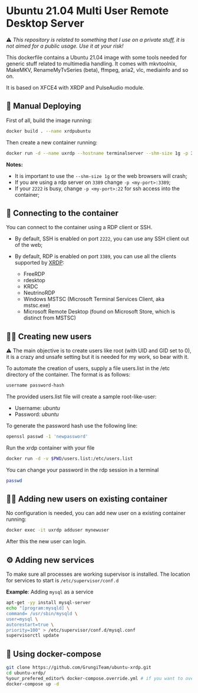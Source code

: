 # Ubuntu 21.04 Multi User Remote Desktop Server

:warning: _This repository is related to something that I use on a private stuff, it is not aimed for a public usage. Use it at your risk!_

This dockerfile contains a Ubuntu 21.04 image with some tools needed for generic stuff related to multimedia handling. It comes with mkvtoolnix, MakeMKV, RenameMyTvSeries (beta), ffmpeg, aria2, vlc, mediainfo and so on.

It is based on XFCE4 with XRDP and PulseAudio module.

## :whale: Manual Deploying

First of all, build the image running:

```bash
docker build . --name xrdpubuntu
```

Then create a new container running:

```bash
docker run -d --name uxrdp --hostname terminalserver --shm-size 1g -p 3389:3389 -p 2222:22 xrdpubuntu:latest
```

**Notes:**

- It is important to use the `--shm-size 1g` or the web browsers will crash;
- If you are using a rdp server on `3389` change `-p <my-port>:3389`;
- If your `2222` is busy, change `-p <my-port>:22` for ssh access into the container;

## :satellite: Connecting to the container

You can connect to the container using a RDP client or SSH.

- By default, SSH is enabled on port `2222`, you can use any SSH client out of the web;
- By default, RDP is enabled on port `3389`, you can use all the clients supported by [XRDP](https://github.com/neutrinolabs/xrdp):
  
  - FreeRDP
  - rdesktop
  - KRDC
  - NeutrinoRDP
  - Windows MSTSC (Microsoft Terminal Services Client, aka mstsc.exe)
  - Microsoft Remote Desktop (found on Microsoft Store, which is distinct from MSTSC)

## :frowning_man: Creating new users

:warning: The main objective is to create users like root (with UID and GID set to 0), it is a crazy and unsafe setting but it is needed for my work, so bear with it.

To automate the creation of users, supply a file users.list in the /etc directory of the container.
The format is as follows:

```bash
username password-hash
```

The provided users.list file will create a sample root-like-user:

- Username: _ubuntu_
- Password: _ubuntu_

To generate the password hash use the following line:

```bash
openssl passwd -1 'newpassword'
```

Run the xrdp container with your file

```bash
docker run -d -v $PWD/users.list:/etc/users.list
```

You can change your password in the rdp session in a terminal

```bash
passwd
```

## :frowning_woman: Adding new users on existing container

No configuration is needed, you can add new user on a existing container running:

```bash
docker exec -it uxrdp adduser mynewuser
```

After this the new user can login.

## :gear: Adding new services

To make sure all processes are working supervisor is installed.
The location for services to start is `/etc/supervisor/conf.d`

**Example**: Adding `mysql` as a service

```bash
apt-get -yy install mysql-server
echo "[program:mysqld] \
command= /usr/sbin/mysqld \
user=mysql \
autorestart=true \
priority=100" > /etc/supervisor/conf.d/mysql.conf
supervisorctl update
```

## :whale2: Using docker-compose

```bash
git clone https://github.com/GrungiTeam/ubuntu-xrdp.git
cd ubuntu-xrdp/
%your_prefered_editor% docker-compose.override.yml # if you want to override any default value
docker-compose up -d
```
